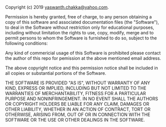 Copyright (c) 2019 yaswanth.chakka@yahoo.com.

Permission is hereby granted, free of charge, to any person obtaining a copy
of this software and associated documentation files (the "Software"), to deal
in the Software without restriction only for educational purposes, including without limitation the rights
to use, copy, modify, merge and to permit persons to whom the Software is
furnished to do so, subject to the following conditions:

Any kind of commericial usage of this Software is prohibited please contact the author of this repo for pemission at the above mentioned email address. 

The above copyright notice and this permission notice shall be included in
all copies or substantial portions of the Software.

THE SOFTWARE IS PROVIDED "AS IS", WITHOUT WARRANTY OF ANY KIND, EXPRESS OR
IMPLIED, INCLUDING BUT NOT LIMITED TO THE WARRANTIES OF MERCHANTABILITY,
FITNESS FOR A PARTICULAR PURPOSE AND NONINFRINGEMENT. IN NO EVENT SHALL THE
AUTHORS OR COPYRIGHT HOLDERS BE LIABLE FOR ANY CLAIM, DAMAGES OR OTHER
LIABILITY, WHETHER IN AN ACTION OF CONTRACT, TORT OR OTHERWISE, ARISING FROM,
OUT OF OR IN CONNECTION WITH THE SOFTWARE OR THE USE OR OTHER DEALINGS IN
THE SOFTWARE.
